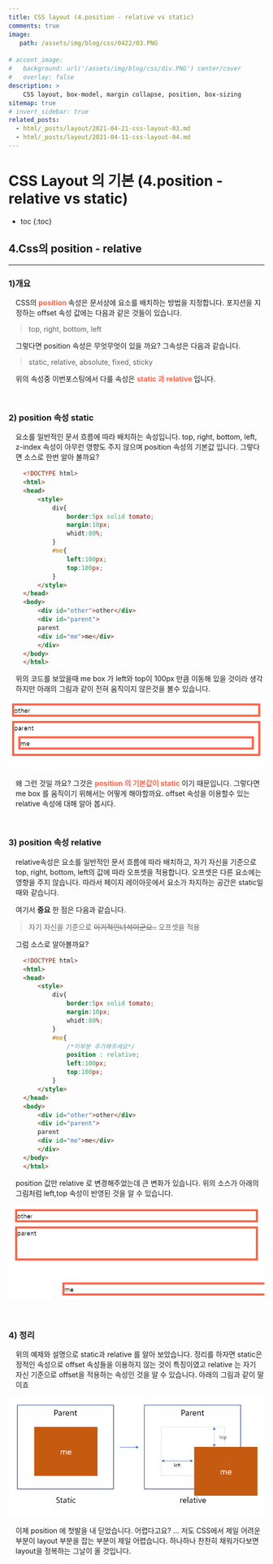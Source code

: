 ```yaml
---
title: CSS layout (4.position - relative vs static)
comments: true
image: 
   path: /assets/img/blog/css/0422/03.PNG
   
# accent_image: 
#   background: url('/assets/img/blog/css/div.PNG') center/cover
#   overlay: false
description: >
    CSS layout, box-model, margin collapse, position, box-sizing
sitemap: true
# invert_sidebar: true
related_posts:
  - html/_posts/layout/2021-04-21-css-layout-03.md
  - html/_posts/layout/2021-04-11-css-layout-04.md
---
```


# CSS Layout 의 기본 (4.position - relative vs static)

* toc
{:toc}


## 4.Css의 position - relative
---

### 1)개요  
<p style="padding-left:1em">
 CSS의 <span style="color:tomato"><strong> position </strong></span> 속성은 문서상에 요소를 배치하는 방법을 지정합니다. 포지션을 지정하는 offset 속성 값에는 다음과 같은 것들이 있습니다.
</p>

> top, right, bottom, left

<p style="padding-left:1em">
 그렇다면 position 속성은 무엇무엇이 있을 까요? 그속성은 다음과 같습니다. 
</p>

> static, relative, absolute, fixed, sticky 

<p style="padding-left:1em">
 위의 속성중 이번포스팅에서 다룰 속성은 <span style="color:tomato"><strong stlye="color:tomato"> static 과 relative </strong></span> 입니다. 
</p>


<br />

### 2) position 속성 static
<p style="padding-left:1em">
    요소를 일반적인 문서 흐름에 따라 배치하는 속성입니다. top, right, bottom, left, z-index 속성이 아무런 영향도 주지 않으며 position 속성의 기본값 입니다.
    그렇다면 소스로 한번 알아 볼까요?
</p>

```html
    <!DOCTYPE html>
    <html>
    <head>
        <style>
            div{
                border:5px solid tomato;
                margin:10px;
                whidt:80%;
            }
            #me{
                left:100px;
                top:100px;
            }
        </style>
    </head>
    <body>
        <div id="other">other</div>
        <div id="parent">
        parent
        <div id="me">me</div>
        </div>
    </body>
    </html>
```

<p style="padding-left:1em">
위의 코드를 보았을때 me box 가 left와 top이 100px 만큼 이동해 있을 것이라 생각하지만 아래의 그림과 같이 전혀 움직이지 않은것을 볼수 있습니다.  
</P>

![static](/assets/img/blog/css/0422/042201.PNG "static")

<p style="padding-left:1em">
왜 그런 것일 까요? 그것은 <span style="color:tomato"><strong stlye="color:tomato">position 의 기본값이 static </strong></span> 이기 때문입니다. 그렇다면 me box 를 움직이기 위해서는 어떻게 해야할까요. offset 속성을 이용할수 있는 relative 속성에 대해 알아 봅시다.   
</P>

<br />

### 3) position 속성 relative
<p style="padding-left:1em">
relative속성은 요소를 일반적인 문서 흐름에 따라 배치하고, 자기 자신을 기준으로 top, right, bottom, left의 값에 따라 오프셋을 적용합니다. 오프셋은 다른 요소에는 영향을 주지 않습니다. 따라서 페이지 레이아웃에서 요소가 차지하는 공간은 static일 때와 같습니다.
</P>

<p style="padding-left:1em">여기서 <b>중요</b> 한 점은 다음과 같습니다.</p>

>자기 자신을 기준으로 ~~이기적인녀석이군요..~~ 오프셋을 적용

<p style="padding-left:1em">
그럼 소스로 알아볼까요?
</P>

```html
    <!DOCTYPE html>
    <html>
    <head>
        <style>
            div{
                border:5px solid tomato;
                margin:10px;
                whidt:80%;
            }
            #me{
                /*이부분 추가해주세요*/
                position : relative; 
                left:100px;
                top:100px;
            }
        </style>
    </head>
    <body>
        <div id="other">other</div>
        <div id="parent">
        parent
        <div id="me">me</div>
        </div>
    </body>
    </html>
```
<p style="padding-left:1em">
    position 값만 relative 로 변경해주었는데 큰 변화가 있습니다. 위의 소스가 아래의 그림처럼 left,top 속성이 반영된 것을 알 수 있습니다. 
</P>

![마진겹침3](/assets/img/blog/css/0422/02.PNG "마진겹침 3")

<br  />

### 4) 정리
<p style="padding-left:1em">
    위의 예제와 설명으로 static과 relative 를 알아 보았습니다. 
    정리를 하자면 static은 정적인 속성으로 offset 속성들을 이용하지 않는 것이 특징이였고 relative 는 자기 자신 기준으로 offset을 적용하는 속성인 것을 알 수 있습니다. 아래의 그림과 같이 말이죠 
</P>

![relative](/assets/img/blog/css/0422/03.PNG "static vs relative")

<p style="padding-left:1em">
  이제 position 에 첫발을 내 딛었습니다. 어렵다고요? ... 저도 CSS에서 제일 어려운 부분이 layout 부분을 잡는 부분이 제일 어렵습니다. 하나하나 찬찬히 채워가다보면 layout을 정복하는 그날이 올 것입니다. 
</P>

